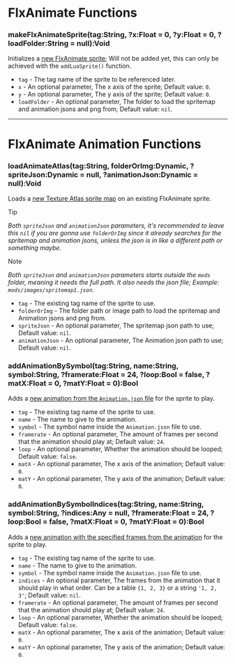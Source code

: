 <!-- 

TODO: Will be added in 17.1.0

# About

*** 
-->

# FlxAnimate Functions
### makeFlxAnimateSprite(tag:String, ?x:Float = 0, ?y:Float = 0, ?loadFolder:String = null):Void
Initializes a <ins>new FlxAnimate sprite</ins>; Will not be added yet, this can only be achieved with the `addLuaSprite()` function.

- `tag` - The tag name of the sprite to be referenced later.
- `x` - An optional parameter, The x axis of the sprite; Default value: `0`.
- `y` - An optional parameter, The y axis of the sprite; Default value: `0`.
- `loadFolder` - An optional parameter, The folder to load the spritemap and animation jsons and png from; Default value: `nil`.

***

# FlxAnimate Animation Functions
### loadAnimateAtlas(tag:String, folderOrImg:Dynamic, ?spriteJson:Dynamic = null, ?animationJson:Dynamic = null):Void
Loads a <ins>new Texture Atlas sprite map</ins> on an existing FlxAnimate sprite.

> [!TIP]
> _Both `spriteJson` and `animationJson` parameters, it's recommended to leave this `nil` if you are gonna use `folderOrImg` since it already searches for the spritemap and animation jsons, unless the json is in like a different path or something maybe._

> [!NOTE]
> _Both `spriteJson` and `animationJson` parameters starts outside the `mods` folder, meaning it needs the full path. It also needs the json file; Example: `mods/images/spritemap1.json`._

- `tag` - The existing tag name of the sprite to use.
- `folderOrImg` - The folder path or image path to load the spritemap and Animation jsons and png from.
- `spriteJson` - An optional parameter, The spritemap json path to use; Default value: `nil`.
- `animationJson` - An optional parameter, The Animation json path to use; Default value: `nil`.

### addAnimationBySymbol(tag:String, name:String, symbol:String, ?framerate:Float = 24, ?loop:Bool = false, ?matX:Float = 0, ?matY:Float = 0):Bool
Adds a <ins>new animation from the `Animation.json` file</ins> for the sprite to play.

- `tag` - The existing tag name of the sprite to use.
- `name` - The name to give to the animation.
- `symbol` - The symbol name inside the `Animation.json` file to use.
- `framerate` - An optional parameter, The amount of frames per second that the animation should play at; Default value: `24`.
- `loop` - An optional parameter, Whether the animation should be looped; Default value: `false`.
- `matX` - An optional parameter, The x axis of the animation; Default value: `0`.
- `matY` - An optional parameter, The y axis of the animation; Default value: `0`.

### addAnimationBySymbolIndices(tag:String, name:String, symbol:String, ?indices:Any = null, ?framerate:Float = 24, ?loop:Bool = false, ?matX:Float = 0, ?matY:Float = 0):Bool
Adds a <ins>new animation with the specified frames from the animation</ins> for the sprite to play.

- `tag` - The existing tag name of the sprite to use.
- `name` - The name to give to the animation.
- `symbol` - The symbol name inside the `Animation.json` file to use.
- `indices` - An optional parameter, The frames from the animation that it should play in what order. Can be a table `{1, 2, 3}` or a string `'1, 2, 3'`; Default value: `nil`.
- `framerate` - An optional parameter, The amount of frames per second that the animation should play at; Default value: `24`.
- `loop` - An optional parameter, Whether the animation should be looped; Default value: `false`.
- `matX` - An optional parameter, The x axis of the animation; Default value: `0`.
- `matY` - An optional parameter, The y axis of the animation; Default value: `0`.